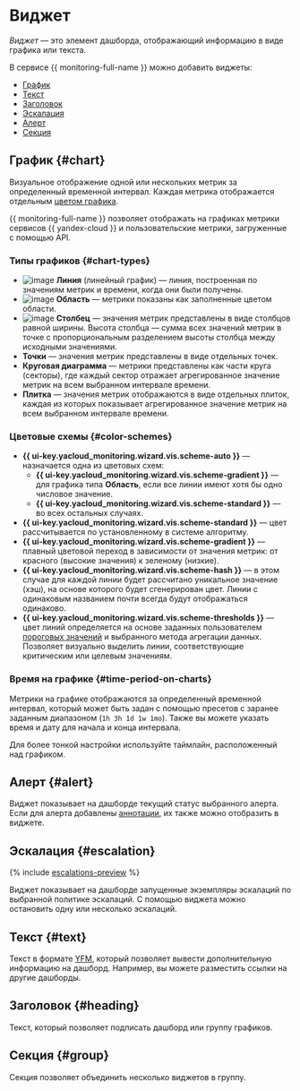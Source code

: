 # Виджет

_Виджет_ — это элемент дашборда, отображающий информацию в виде графика или текста.

В сервисе {{ monitoring-full-name }} можно добавить виджеты:

* [График](#chart)
* [Текст](#text)
* [Заголовок](#heading)
* [Эскалация](#escalation)
* [Алерт](#alert)
* [Секция](#group)

## График {#chart}

Визуальное отображение одной или нескольких метрик за определенный временной интервал. Каждая метрика отображается отдельным [цветом графика](#color-schemes).

{{ monitoring-full-name }} позволяет отображать на графиках метрики сервисов {{ yandex-cloud }} и пользовательские метрики, загруженные с помощью API.

### Типы графиков {#chart-types}

* ![image](../../../_assets/console-icons/chart-line.svg) **Линия** (линейный график) — линия, построенная по значениям метрик и времени, когда они были получены.
* ![image](../../../_assets/console-icons/chart-area-stacked.svg) **Область** — метрики показаны как заполненные цветом области.
* ![image](../../../_assets/console-icons/chart-column.svg) **Столбец** — значения метрик представлены в виде столбцов равной ширины. Высота столбца — сумма всех значений метрик в точке с пропорциональным разделением высоты столбца между исходными значениями.
* **Точки** — значения метрик представлены в виде отдельных точек.
* **Круговая диаграмма** — метрики представлены как части круга (секторы), где каждый сектор отражает агрегированное значение метрик на всем выбранном интервале времени.
* **Плитка** — значения метрик отображаются в виде отдельных плиток, каждая из которых показывает агрегированное значение метрик на всем выбранном интервале времени.

### Цветовые схемы {#color-schemes}

* **{{ ui-key.yacloud_monitoring.wizard.vis.scheme-auto }}** — назначается одна из цветовых схем:
  * **{{ ui-key.yacloud_monitoring.wizard.vis.scheme-gradient }}** — для графика типа **Область**, если все линии имеют хотя бы одно числовое значение.
  * **{{ ui-key.yacloud_monitoring.wizard.vis.scheme-standard }}** — во всех остальных случаях.
* **{{ ui-key.yacloud_monitoring.wizard.vis.scheme-standard }}** — цвет рассчитывается по установленному в системе алгоритму.
* **{{ ui-key.yacloud_monitoring.wizard.vis.scheme-gradient }}** — плавный цветовой переход в зависимости от значения метрик: от красного (высокие значения) к зеленому (низкие).
* **{{ ui-key.yacloud_monitoring.wizard.vis.scheme-hash }}** — в этом случае для каждой линии будет рассчитано уникальное значение (хэш), на основе которого будет сгенерирован цвет. Линии с одинаковым названием почти всегда будут отображаться одинаково.
* **{{ ui-key.yacloud_monitoring.wizard.vis.scheme-thresholds }}** — цвет линий определяется на основе заданных пользователем [пороговых значений](../../operations/dashboard/add-widget.md#thresholds) и выбранного метода агрегации данных. Позволяет визуально выделить линии, соответствующие критическим или целевым значениям.

### Время на графике {#time-period-on-charts}

Метрики на графике отображаются за определенный временной интервал, который может быть задан с помощью пресетов с заранее заданным диапазоном (`1h 3h 1d 1w 1mo`). Также вы можете указать время и дату для начала и конца интервала.

Для более тонкой настройки используйте таймлайн, расположенный над графиком.

## Алерт {#alert}

Виджет показывает на дашборде текущий статус выбранного алерта. Если для алерта добавлены [аннотации](../alerting/annotation.md), их также можно отобразить в виджете.

## Эскалация {#escalation}

{% include [escalations-preview](../../../_includes/monitoring/escalations-preview.md) %}

Виджет показывает на дашборде запущенные экземпляры эскалаций по выбранной политике эскалаций. С помощью виджета можно остановить одну или несколько эскалаций.

## Текст {#text}
Текст в формате [YFM](https://ydocs.tech/ru/), который позволяет вывести дополнительную информацию на дашборд. Например, вы можете разместить ссылки на другие дашборды.

## Заголовок {#heading}
Текст, который позволяет подписать дашборд или группу графиков.

## Секция {#group}
Секция позволяет объединить несколько виджетов в группу.